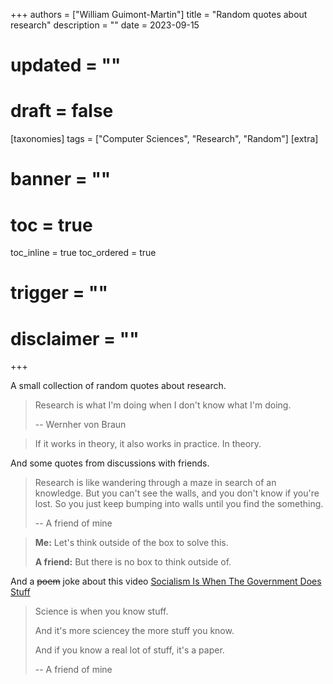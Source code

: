 +++
authors = ["William Guimont-Martin"]
title = "Random quotes about research"
description = ""
date = 2023-09-15
# updated = ""
# draft = false
[taxonomies]
tags = ["Computer Sciences", "Research", "Random"]
[extra]
# banner = ""
# toc = true
toc_inline = true
toc_ordered = true
# trigger = ""
# disclaimer = ""
+++

A small collection of random quotes about research.

> Research is what I'm doing when I don't know what I'm doing.
>
> -- Wernher von Braun

> If it works in theory, it also works in practice. In theory.

And some quotes from discussions with friends.

> Research is like wandering through a maze in search of an knowledge. But you can't see the walls, and you don't know if you're lost. So you just keep bumping into walls until you find the something.
>
> -- A friend of mine

> **Me:** Let's think outside of the box to solve this.
> 
> **A friend:** But there is no box to think outside of.

And a ~~poem~~ joke about this video [Socialism Is When The Government Does Stuff](https://www.youtube.com/watch?v=rgiC8YfytDw)

> Science is when you know stuff.
>
> And it's more sciencey the more stuff you know.
>
> And if you know a real lot of stuff, it's a paper.
>
> -- A friend of mine